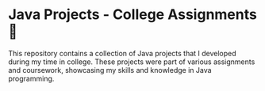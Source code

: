 # Java Projects - College Assignments :rocket:
This repository contains a collection of Java projects that I developed during my time in college. These projects were part of various assignments and coursework, showcasing my skills and knowledge in Java programming.
